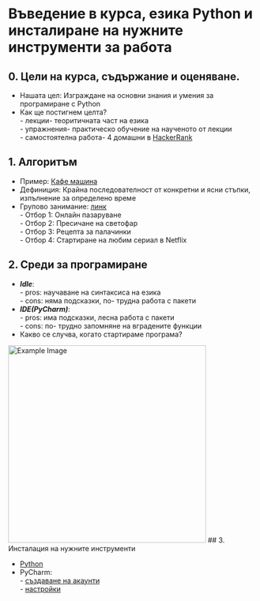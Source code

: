 Въведение в курса, езика Python и инсталиране на нужните инструменти за работа
==============================================================================

## 0. Цели на курса, съдържание и оценяване.

- Нашата цел: Изграждане на основни знания и умения за програмиране с Python
- Как ще постигнем целта?<br>
      - лекции- теоритичната част на езика<br>
      - упражнения- практическо обучение на наученото от лекции<br>
      - самостоятелна работа- 4 домашни в [HackerRank](https://www.hackerrank.com)


## 1. Алгоритъм

- Пример: [Кафе машина](https://scratch.mit.edu/projects/781825471/)
- Дефиниция: Крайна последователност от конкретни и ясни стъпки, изпълнение за определено време
- Групово занимание: [линк](https://docs.google.com/forms/d/e/1FAIpQLSerPNEcYAxgVL5k389BiYChMyVyKTTy2YodhL83zPpTKviZGA/viewform)<br>
      - Отбор 1: Онлайн пазаруване <br>
      - Отбор 2: Пресичане на светофар <br>
      - Отбор 3: Рецепта за палачинки <br>
      - Отбор 4: Стартиране на любим сериал в Netflix <br>
## 2. Среди за програмиране
- ***Idle***: <br>
         - pros: научаване на синтаксиса на езика<br>
         - cons: няма подсказки, по- трудна работа с пакети
- ***IDE(PyCharm)***:<br>
         - pros: има подсказки, лесна работа с пакети<br>
         - cons: по- трудно запомняне на вградените функции
- Какво се случва, когато стартираме програма?<br>
<img src="https://drive.google.com/uc?id=1OnVArqHflKuStGGuPZ-N1yueR-fn2t2l" alt="Example Image" width="400"/>
## 3. Инсталация на нужните инструменти

- [Python](https://www.python.org/downloads/)
- PyCharm: <br>
          - [създаване на акаунти](https://drive.google.com/file/d/1rqDJojuIc-XaPZo-0BgEeNQqmVjtsYKe/view?usp=sharing)<br>
          - [настройки](https://drive.google.com/file/d/1MLkHqwGp7S5yTiAd90tW91VQPUw4LfIG/view?usp=sharing)
